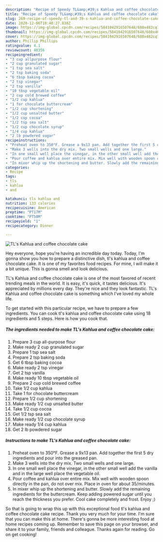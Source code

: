 ```yaml
---
description: "Recipe of Speedy TL&amp;#39;s Kahlua and coffee chocolate cake"
title: "Recipe of Speedy TL&amp;#39;s Kahlua and coffee chocolate cake"
slug: 269-recipe-of-speedy-tl-and-39-s-kahlua-and-coffee-chocolate-cake
date: 2020-12-06T10:48:27.838Z
image: https://img-global.cpcdn.com/recipes/5841042916507648/680x482cq70/tls-kahlua-and-coffee-chocolate-cake-recipe-main-photo.jpg
thumbnail: https://img-global.cpcdn.com/recipes/5841042916507648/680x482cq70/tls-kahlua-and-coffee-chocolate-cake-recipe-main-photo.jpg
cover: https://img-global.cpcdn.com/recipes/5841042916507648/680x482cq70/tls-kahlua-and-coffee-chocolate-cake-recipe-main-photo.jpg
author: Phillip Phillips
ratingvalue: 4.1
reviewcount: 40356
recipeingredient:
- "3 cup allpurpose flour"
- "2 cup granulated sugar"
- "1 tsp sea salt"
- "2 tsp baking soda"
- "6 tbsp baking cocoa"
- "2 tsp vinegar"
- "2 tsp vanilla"
- "10 tbsp vegetable oil"
- "2 cup cold brewed coffee"
- "1/2 cup kahlua"
- "1 for chocolate buttercream"
- "1/2 cup shortening"
- "1/2 cup unsalted butter"
- "1/2 cup cocoa"
- "1/2 tsp sea salt"
- "1/2 cup chocolate syrup"
- "1/4 cup kahlua"
- "2 lb powdered sugar"
recipeinstructions:
- "Preheat oven to 350°F. Grease a 9x13 pan. Add together the first 5 dry ingredients and pour into the greased pan."
- "Make 3 wells into the dry mix. Two small wells and one large."
- "In one small well place the vinegar, in the other small well add the vanilla and in the large well place the vegetable oil."
- "Pour coffee and kahlua over entire mix. Mix well with wooden spoon directly in the pan, do not over mix. Place in oven for about 35/minutes."
- "In mixer whip up the shortening and butter. Slowly add the remaining ingredients for the buttercream. Keep adding powered sugar until you reach the thickness you prefer. Cool cake completely and frost. Enjoy ;)"
categories:
- Recipe
tags:
- tls
- kahlua
- and

katakunci: tls kahlua and 
nutrition: 133 calories
recipecuisine: American
preptime: "PT17M"
cooktime: "PT50M"
recipeyield: "1"
recipecategory: Dinner

---
```



![TL&#39;s Kahlua and coffee chocolate cake](https://img-global.cpcdn.com/recipes/5841042916507648/680x482cq70/tls-kahlua-and-coffee-chocolate-cake-recipe-main-photo.jpg)

Hey everyone, hope you're having an incredible day today. Today, I'm gonna show you how to prepare a distinctive dish, tl&#39;s kahlua and coffee chocolate cake. It is one of my favorites food recipes. For mine, I will make it a bit unique. This is gonna smell and look delicious.



TL&#39;s Kahlua and coffee chocolate cake is one of the most favored of recent trending meals in the world. It is easy, it's quick, it tastes delicious. It's appreciated by millions every day. They're nice and they look fantastic. TL&#39;s Kahlua and coffee chocolate cake is something which I've loved my whole life.


To get started with this particular recipe, we have to prepare a few ingredients. You can cook tl&#39;s kahlua and coffee chocolate cake using 18 ingredients and 5 steps. Here is how you cook that.

<!--inarticleads1-->

##### The ingredients needed to make TL&#39;s Kahlua and coffee chocolate cake:

1. Prepare 3 cup all-purpose flour
1. Make ready 2 cup granulated sugar
1. Prepare 1 tsp sea salt
1. Prepare 2 tsp baking soda
1. Get 6 tbsp baking cocoa
1. Make ready 2 tsp vinegar
1. Get 2 tsp vanilla
1. Make ready 10 tbsp vegetable oil
1. Prepare 2 cup cold brewed coffee
1. Take 1/2 cup kahlua
1. Take 1 for chocolate buttercream
1. Prepare 1/2 cup shortening
1. Make ready 1/2 cup unsalted butter
1. Take 1/2 cup cocoa
1. Get 1/2 tsp sea salt
1. Make ready 1/2 cup chocolate syrup
1. Make ready 1/4 cup kahlua
1. Get 2 lb powdered sugar




<!--inarticleads2-->

##### Instructions to make TL&#39;s Kahlua and coffee chocolate cake:

1. Preheat oven to 350°F. Grease a 9x13 pan. Add together the first 5 dry ingredients and pour into the greased pan.
1. Make 3 wells into the dry mix. Two small wells and one large.
1. In one small well place the vinegar, in the other small well add the vanilla and in the large well place the vegetable oil.
1. Pour coffee and kahlua over entire mix. Mix well with wooden spoon directly in the pan, do not over mix. Place in oven for about 35/minutes.
1. In mixer whip up the shortening and butter. Slowly add the remaining ingredients for the buttercream. Keep adding powered sugar until you reach the thickness you prefer. Cool cake completely and frost. Enjoy ;)




So that is going to wrap this up with this exceptional food tl&#39;s kahlua and coffee chocolate cake recipe. Thank you very much for your time. I'm sure that you can make this at home. There's gonna be more interesting food at home recipes coming up. Remember to save this page on your browser, and share it to your family, friends and colleague. Thanks again for reading. Go on get cooking!
